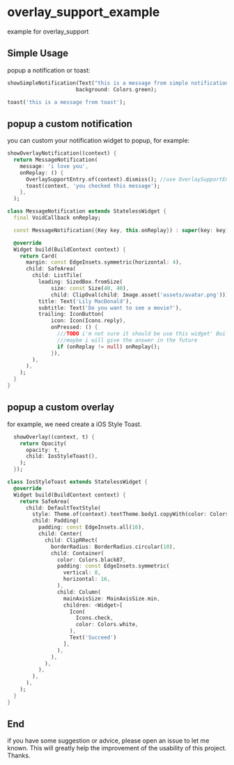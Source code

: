 # overlay_support_example

example for overlay_support

## Simple Usage

popup a notification or toast:

```dart
showSimpleNotification(Text("this is a message from simple notification"),
                      background: Colors.green);

toast('this is a message from toast');

```

## popup a custom notification

you can custom your notification widget to popup, for example:

```dart
showOverlayNotification((context) {
  return MessageNotification(
    message: 'i love you',
    onReplay: () {
      OverlaySupportEntry.of(context).dismiss(); //use OverlaySupportEntry to dismiss overlay
      toast(context, 'you checked this message');
    },
  );
```

```dart MessageNotification Class
class MessageNotification extends StatelessWidget {
  final VoidCallback onReplay;

  const MessageNotification({Key key, this.onReplay}) : super(key: key);

  @override
  Widget build(BuildContext context) {
    return Card(
      margin: const EdgeInsets.symmetric(horizontal: 4),
      child: SafeArea(
        child: ListTile(
          leading: SizedBox.fromSize(
              size: const Size(40, 40),
              child: ClipOval(child: Image.asset('assets/avatar.png'))),
          title: Text('Lily MacDonald'),
          subtitle: Text('Do you want to see a movie?'),
          trailing: IconButton(
              icon: Icon(Icons.reply),
              onPressed: () {
                ///TODO i'm not sure it should be use this widget' BuildContext to create a Dialog
                ///maybe i will give the answer in the future
                if (onReplay != null) onReplay();
              }),
        ),
      ),
    );
  }
}
```

## popup a custom overlay

for example, we need create a iOS Style Toast.

```dart
  showOverlay((context, t) {
    return Opacity(
      opacity: t,
      child: IosStyleToast(),
    );
  });
```

```dart
class IosStyleToast extends StatelessWidget {
  @override
  Widget build(BuildContext context) {
    return SafeArea(
      child: DefaultTextStyle(
        style: Theme.of(context).textTheme.body1.copyWith(color: Colors.white),
        child: Padding(
          padding: const EdgeInsets.all(16),
          child: Center(
            child: ClipRRect(
              borderRadius: BorderRadius.circular(10),
              child: Container(
                color: Colors.black87,
                padding: const EdgeInsets.symmetric(
                  vertical: 8,
                  horizontal: 16,
                ),
                child: Column(
                  mainAxisSize: MainAxisSize.min,
                  children: <Widget>[
                    Icon(
                      Icons.check,
                      color: Colors.white,
                    ),
                    Text('Succeed')
                  ],
                ),
              ),
            ),
          ),
        ),
      ),
    );
  }
}

```

## End

if you have some suggestion or advice, please open an issue to let me known. 
This will greatly help the improvement of the usability of this project.
Thanks.
